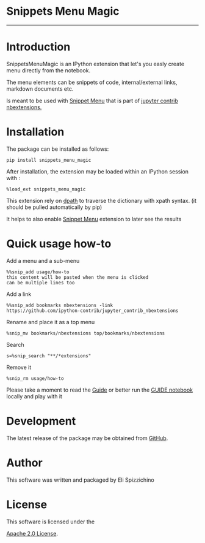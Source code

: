 
# Snippets Menu Magic
---

Introduction
===================

SnippetsMenuMagic is an IPython extension that let's you easly create menu directly from the notebook.

The menu elements can be snippets of code, internal/external links, markdown documents etc.

Is meant to be used with [Snippet Menu](https://github.com/ipython-contrib/jupyter_contrib_nbextensions/tree/master/src/jupyter_contrib_nbextensions/nbextensions/snippets_menu) that is part of [jupyter contrib nbextensions.](https://github.com/ipython-contrib/jupyter_contrib_nbextensions)

Installation
============

The package can be installed as follows:

    pip install snippets_menu_magic

After installation, the extension may be loaded within an IPython
session with :

    %load_ext snippets_menu_magic

This extension rely on [dpath](https://github.com/akesterson/dpath-python) to traverse the dictionary with xpath syntax. (it should be pulled automatically by pip)

It helps to also enable [Snippet Menu](https://github.com/ipython-contrib/jupyter_contrib_nbextensions/tree/master/src/jupyter_contrib_nbextensions/nbextensions/snippets_menu) extension to later see the results


Quick usage how-to
=============
Add a menu and a sub-menu

    %%snip_add usage/how-to
    this content will be pasted when the menu is clicked
    can be multiple lines too
Add a link

    %%snip_add bookmarks nbextensions -link
    https://github.com/ipython-contrib/jupyter_contrib_nbextensions    
Rename and place it as a top menu

    %snip_mv bookmarks/nbextensions top/bookmarks/nbextensions 
Search 

    s=%snip_search "**/*extensions"
    
Remove it

    %snip_rm usage/how-to
    
Please take a moment to read the [Guide](GUIDE.md) or better run the [GUIDE notebook](GUIDE.ipynb) locally and play with it

Development
===========

The latest release of the package may be obtained from
[GitHub](https://github.com/diramazioni/snippets_menu_magic/).

Author
======

This software was written and packaged by Eli Spizzichino

License
=======

This software is licensed under the 

[Apache 2.0
License](https://www.apache.org/licenses/LICENSE-2.0). 

